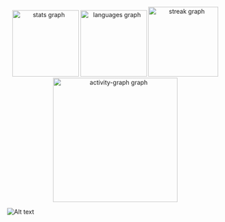 <br clear="both">

<div align="center">
  <img src="https://github-readme-stats.vercel.app/api?username=eerfinn&hide_title=true&hide_rank=false&show_icons=true&include_all_commits=true&count_private=true&disable_animations=false&theme=github_dark&locale=en&hide_border=true&order=1" height="155" alt="stats graph"  />
  <img src="https://github-readme-stats.vercel.app/api/top-langs?username=eerfinn&locale=en&hide_title=true&layout=compact&card_width=320&langs_count=6&theme=github_dark&hide_border=true&order=2" height="155" alt="languages graph"  />
  <img src="https://streak-stats.demolab.com?user=eerfinn&locale=en&mode=daily&theme=tokyonight&hide_border=true&border_radius=16&order=3" height="163" alt="streak graph"  />
  <img src="https://github-readme-activity-graph.vercel.app/graph?username=eerfinn&radius=16&theme=github-dark&area=true&order=5&hide_title=true&hide_border=true" height="290" alt="activity-graph graph"  />
</div>

![Alt text](https://spotify-recently-played-readme.vercel.app/api?user=yz1l2ya3yvej80zmfg3l8dgpj&unique={true|1|on|yes})
